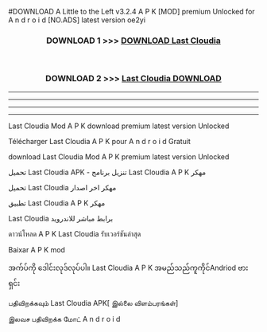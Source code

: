 #DOWNLOAD A Little to the Left v3.2.4 A P K [MOD] premium Unlocked for A n d r o i d [NO.ADS] latest version oe2yi 



<div align="center">

<h3>DOWNLOAD 1 >>> <a href="https://getmod1.web.app/?judule=Btd Battles">DOWNLOAD Last Cloudia </a></h3><br>

<h3>DOWNLOAD 2 >>> <a href="https://getmod1.web.app/?judule=Btd Battles">Last Cloudia  DOWNLOAD </a></h3>

</div>


----------------------------------------------------------

----------------------------------------------------------

----------------------------------------------------------

----------------------------------------------------------


Last Cloudia  Mod A P K download premium latest version Unlocked

Télécharger Last Cloudia  A P K pour A n d r o i d Gratuit

download Last Cloudia  Mod A P K premium latest version Unlocked

تحميل Last Cloudia  APK - تنزيل برنامج Last Cloudia  A P K مهكر

تحميل Last Cloudia  مهكر اخر اصدار

تطبيق Last Cloudia  A P K مهكر

Last Cloudia  برابط مباشر للاندرويد

ดาวน์โหลด A P K Last Cloudia  รับเวอร์ชันล่าสุด

Baixar A P K mod

အက်ပ်ကို ဒေါင်းလုဒ်လုပ်ပါ။ Last Cloudia  A P K အမည်သည်ကူကိုင်Andriod ဗားရှင်း

பதிவிறக்கவும் Last Cloudia  APK[ இல்லை விளம்பரங்கள்] 
 
இலவச பதிவிறக்க மோட் A n d r o i d




